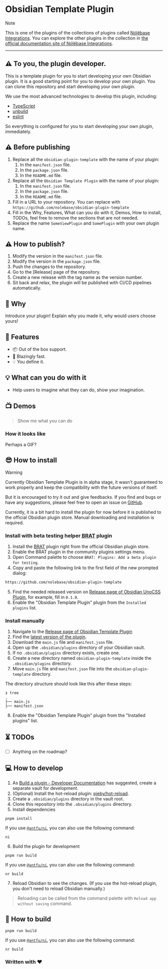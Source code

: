 # Obsidian Template Plugin

> [!NOTE]
> This is one of the plugins of the collections of plugins called [Nólëbase Integrations](https://github.com/nolebase/integrations). You can explore the other plugins in the collection in [the official documentation site of Nólëbase Integrations](https://nolebase-integrations.ayaka.io).

---

## ⚠️ To you, the plugin developer.

This is a template plugin for you to start developing your own Obsidian plugin. It is a good starting point for you to develop your own plugin. You can clone this repository and start developing your own plugin.

We use the most advanced technologies to develop this plugin, including:

- [TypeScript](https://www.typescriptlang.org/)
- [unbuild](https://github.com/unjs/unbuild)
- [eslint](https://eslint.org/)

So everything is configured for you to start developing your own plugin, immediately.

## ⚠️ Before publishing

1. Replace all the `obsidian-plugin-template` with the name of your plugin:
   1. In the `manifest.json` file.
   2. In the `package.json` file.
   3. In the `README.md` file.
2. Replace all the `Obsidian Template Plugin` with the name of your plugin:
   1. In the `manifest.json` file.
   2. In the `package.json` file.
   3. In the `README.md` file.
3. Fill in a URL to your repository. You can replace with `https://github.com/nolebase/obsidian-plugin-template`
4. Fill in the Why, Features, What can you do with it, Demos, How to install, TODOs, feel free to remove the sections that are not needed.
5. Replace the name `SomeViewPlugin` and `SomePlugin` with your own plugin name.

## ⚠️ How to publish?

1. Modify the version in the `manifest.json` file.
2. Modify the version in the `package.json` file.
3. Push the changes to the repository.
4. Go to the [Release] page of the repository.
5. Create a new release with the tag name as the version number.
6. Sit back and relax, the plugin will be published with CI/CD pipelines automatically.

## 🤔 Why

Introduce your plugin! Explain why you made it, why would users choose yours!

## 🎨 Features

- 📦 Out of the box support.
- 🚀 Blazingly fast.
- 💡 You define it.

## 💡 What can you do with it

- Help users to imagine what they can do, show your imagination.

## 📺 Demos

> Show me what you can do

### How it looks like

Perhaps a GIF?

## 😎 How to install

> [!WARNING]
> Currently Obsidian Template Plugin is in alpha stage, it wasn't guaranteed to work properly and keep the compatibility with the future versions of itself.
>
> But it is encouraged to try it out and give feedbacks. If you find and bugs or have any suggestions, please feel free to open an issue on [GitHub](https://github.com/nolebase/obsidian-plugin-template/issues).

Currently, it is a bit hard to install the plugin for now before it is published to the official Obsidian plugin store. Manual downloading and installation is required.

### Install with beta testing helper [BRAT](https://tfthacker.com/brat-quick-guide) plugin

1. Install the [BRAT](https://tfthacker.com/brat-quick-guide) plugin right from the official Obsidian plugin store.
2. Enable the BRAT plugin in the community plugins settings menu.
3. Open Command palette to choose `BRAT: Plugins: Add a beta plugin for testing`.
4. Copy and paste the following link to the first field of the new prompted dialog:

```txt
https://github.com/nolebase/obsidian-plugin-template
```

5. Find the needed released version on [Release page of Obsidian UnoCSS Plugin](https://github.com/nolebase/obsidian-plugin-template/releases), for example, fill in `0.1.0`.
6. Enable the "Obsidian Template Plugin" plugin from the `Installed plugins` list.

### Install manually

1. Navigate to the [Release page of Obsidian Template Plugin](https://github.com/nolebase/obsidian-plugin-template/releases)
2. Find the [latest version of the plugin](https://github.com/nolebase/obsidian-plugin-template/releases/latest).
3. Download the `main.js` file and `manifest.json` file.
4. Open up the `.obsidian/plugins` directory of your Obsidian vault.
5. If no `.obsidian/plugins` directory exists, create one.
6. Create a new directory named `obsidian-plugin-template` inside the `.obsidian/plugins` directory.
7. Move `main.js` file and `manifest.json` file into the `obsidian-plugin-template` directory.

The directory structure should look like this after these steps:

```shell
❯ tree
.
├── main.js
├── manifest.json
```

8. Enable the "Obsidian Template Plugin" plugin from the "Installed plugins" list.

## ⏳ TODOs

- [ ] Anything on the roadmap?

## 💻 How to develop

1. As [Build a plugin - Developer Documentation](https://docs.obsidian.md/Plugins/Getting+started/Build+a+plugin) has suggested, create a separate vault for development.
2. (Optional) Install the hot-reload plugin: [pjeby/hot-reload](https://github.com/pjeby/hot-reload).
3. Create a `.obsidian/plugins` directory in the vault root.
4. Clone this repository into the `.obsidian/plugins` directory.
5. Install dependencies

```shell
pnpm install
```

If you use [`@antfu/ni`](https://github.com/antfu/ni), you can also use the following command:

```shell
ni
```

6. Build the plugin for development

```shell
pnpm run build
```

If you use [`@antfu/ni`](https://github.com/antfu/ni), you can also use the following command:

```shell
nr build
```

7. Reload Obsidian to see the changes. (If you use the hot-reload plugin, you don't need to reload Obsidian manually.)

> Reloading can be called from the command palette with `Reload app without saving` command.

## 🔨 How to build

```shell
pnpm run build
```

If you use [`@antfu/ni`](https://github.com/antfu/ni), you can also use the following command:

```shell
nr build
```

### Written with ♥
